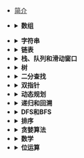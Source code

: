 * [简介](README.md)


* <details><summary><b>数组</b></summary>

    - [1.两数之和:fire:](leetcode/1.两数之和.md) 
    - [54.螺旋矩阵/剑指 Offer 29.顺时针打印矩阵](剑指offer/29.顺时针打印矩阵.md)
    - [剑指 Offer 03.数组中重复的数字](剑指offer/03.数组中重复的数字.md)
    - [剑指 Offer 39.数组中出现次数超过一半的数字](剑指offer/39.数组中出现次数超过一半的数字.md)
    - [剑指 Offer 56 - I.数组中数字出现的次数](剑指offer/56-I.数组中数字出现的次数.md)
    - [剑指 Offer 56 - II.数组中数字出现的次数 II](剑指offer/56-II.数组中数字出现的次数II.md)


- <details><summary><b>字符串</b></summary>

    - [5.最长回文子串](leetcode/5.最长回文子串.md)
    - [剑指 Offer 05.替换空格](剑指offer/05.替换空格.md)
    - [剑指 Offer 48.最长不含重复字符的子字符串](剑指offer/48.最长不含重复字符的子字符串.md)
    - [剑指 Offer 50.第一个只出现一次的字符](剑指offer/50.第一个只出现一次的字符.md)
    - [剑指 Offer 58-II.左旋转字符串](剑指offer/58-II.左旋转字符串.md)

- <details><summary><b>链表</b></summary>

    - [2.两数相加](leetcode/2.两数相加.md)
    - [141.环形链表:fire:](leetcode/141.环形链表.md)
    - [146.LRU 缓存机制:fire:](leetcode/146.LRU缓存机制.md)
    - [剑指 Offer 24.反转链表:fire:](剑指offer/24.反转链表.md)


- <details><summary><b>栈、队列和滑动窗口</b></summary>

  - [3.无重复字符的最长子串](leetcode/3.无重复字符的最长子串.md)
  - [20.有效的括号](leetcode/20.有效的括号.md)
  - [76.最小覆盖子串](leetcode/76.最小覆盖子串.md)
  - [剑指 Offer 06.从尾到头打印链表](剑指offer/06.从尾到头打印链表.md)
  - [剑指 Offer 09.用两个栈实现队列](剑指offer/09.用两个栈实现队列.md)
  - [剑指 Offer 30.包含 min 函数的栈](剑指offer/30.包含min函数的栈.md)
  - [剑指 Offer 59-I.滑动窗口的最大值](剑指offer/59-I.滑动窗口的最大值.md)
  - [剑指 Offer 59-II.队列的最大值](剑指offer/59-II.队列的最大值.md)

- <details><summary><b>树</b></summary>

    - [94.二叉树的中序遍历:fire:](leetcode/94.二叉树的中序遍历.md)
    - [144.二叉树的前序遍历:fire:](leetcode/144.二叉树的前序遍历.md)
    - [145.二叉树的后序遍历:fire:](leetcode/145.二叉树的后序遍历.md)
    - [98.验证二叉搜索树](leetcode/98.验证二叉搜索树.md)
    - [101.对称二叉树/剑指 Offer 28.对称的二叉树](剑指offer/28.对称的二叉树.md)
    - [102.二叉树的层序遍历/剑指 Offer 32-II.从上到下打印二叉树:fire:](剑指offer/32-II.从上到下打印二叉树.md)
    - [113.路径总和II/剑指 Offer 34.二叉树中和为某一值的路径:fire:](剑指offer/34.二叉树中和为某一值的路径:fire:.md)
    - [105. 从前序与中序遍历序列构造二叉树/剑指 Offer 07.重建二叉树:fire:](剑指offer/07.重建二叉树.md)
    - [226.翻转二叉树/剑指 Offer 27.二叉树的镜像](剑指offer/27.二叉树的镜像.md)
    - [236.二叉树的最近公共祖先/剑指 Offer 68 - II. 二叉树的最近公共祖先:fire:](leetcode/236.二叉树的最近公共祖先.md)
    - [297.二叉树的序列化与反序列化/剑指 Offer 37.序列化二叉树](剑指offer/37.序列化二叉树.md)
    - [剑指 Offer 04.二维数组中的查找](剑指offer/04.二维数组中的查找.md)
    - [剑指 Offer 26.树的子结构](剑指offer/26.树的子结构.md)
    - [剑指 Offer 32-I.从上到下打印二叉树](剑指offer/32-I.从上到下打印二叉树.md)
    - [剑指 Offer 32-III.从上到下打印二叉树](剑指offer/32-III.从上到下打印二叉树.md)
    - [104.二叉树的最大深度/剑指Offer 55 - I.二叉树的深度:fire:](55-I.二叉树的深度.md)
    - [110.平衡二叉树/剑指 Offer 55 - II.平衡二叉树:fire:](剑指offer/55-II.平衡二叉树.md)
    - [剑指 Offer 54.二叉搜索树的第 k 大节点](剑指offer/54.二叉搜索树的第k大节点.md)

- <details><summary><b>二分查找</b></summary>

    - [154.寻找旋转排序数组中的最小值 II/剑指 Offer 11.旋转数组的最小数字](剑指offer/11.旋转数组的最小数字.md)
    - [剑指 Offer 50.第一个只出现一次的字符](剑指offer/50.第一个只出现一次的字符.md)
    
- <details><summary><b>双指针</b></summary>

    - [11.盛最多水的容器](leetcode/11.盛最多水的容器.md)
    - [19.删除链表的倒数第 N 个结点](leetcode/19.删除链表的倒数第N个结点.md)
    - [21.合并两个有序链表/剑指 Offer 25.合并两个排序的链表:fire:](剑指offer/25.合并两个排序的链表.md)
    - [88.合并两个有序数组/NC22.合并两个有序数组:fire:](leetcode/88.合并两个有序数组.md)
    - [42.接雨水](leetcode/42.接雨水.md)
    - [75.颜色分类](leetcode/75.颜色分类.md)
    - [剑指 Offer 18.删除链表的节点](剑指offer/18.删除链表的节点.md)
    - [剑指 Offer 21.调整数组顺序使奇数位于偶数前面](剑指offer/21.调整数组顺序使奇数位于偶数前面.md)
    - [剑指 Offer 22.链表中倒数第k个节点](剑指offer/22.链表中倒数第k个节点.md)
    
- <details><summary><b>动态规划</b></summary>

    - [19.正则表达式匹配/剑指 Offer 19. 正则表达式匹配](剑指offer/19.正则表达式匹配.md)
    - [62.不同路径](leetcode/62.不同路径.md)
    - [64.最小路径和](leetcode/64.最小路径和.md)
    - [70.爬楼梯](leetcode/70.爬楼梯.md)
    - [72.编辑距离/NC35.最小编辑代价](leetcode/72.编辑距离.md)
    - [剑指 Offer 10- I.斐波那契数列](剑指offer/10-I.斐波那契数列.md)
    - [剑指 Offer 10- II.青蛙跳台阶问题](剑指offer/10-II.青蛙跳台阶问题.md)
    
- <details><summary><b>递归和回溯</b></summary>

    - [17.电话号码的字母组合](leetcode/17.电话号码的字母组合.md)
    - [22.括号生成](leetcode/22.括号生成.md)
    - [23.合并K个升序链表/NC51.合并k个已排序的链表:fire:](leetcode/23.合并K个升序链表.md)
    - [39.组合总和](leetcode/39.组合总和.md)
    - [46.全排列](leetcode/46.全排列.md)
    - [78.子集](leetcode/78.子集.md)
    
- <details><summary><b>DFS和BFS</b></summary>

    - [79.单词搜索/剑指 Offer 12.矩阵中的路径](剑指offer/12.矩阵中的路径.md)
    - [剑指 Offer 13.机器人的运动范围](剑指offer/13.机器人的运动范围.md)
    - [剑指 Offer 17.打印从1到最大的n位数](剑指offer/17.打印从1到最大的n位数.md)
    
- <details><summary><b>排序</b></summary>

    - [剑指 Offer 40.最小的 k 个数:fire:](剑指offer/40.最小的k个数.md)
    
- <details><summary><b>贪婪算法</b></summary>

    - [56.合并区间](leetcode/56.合并区间.md)

- <details><summary><b>数学</b></summary>

    - [48.旋转图像](leetcode/48.旋转图像.md)
    - [55.跳跃游戏](leetcode/55.跳跃游戏.md)
    - [剑指 Offer 66.构建乘积数组](https://leetcode-cn.com/problems/two-sum/)

- <details><summary><b>位运算</b></summary>

    - [剑指 Offer 15.二进制中 1 的个数](剑指offer/15.二进制中1的个数.md)

